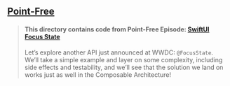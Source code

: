 ## [Point-Free](https://www.pointfree.co)

> #### This directory contains code from Point-Free Episode: [SwiftUI Focus State](https://www.pointfree.co/episodes/ep155-swiftui-focus-state)
>
> Let’s explore another API just announced at WWDC: `@FocusState`. We’ll take a simple example and layer on some complexity, including side effects and testability, and we’ll see that the solution we land on works just as well in the Composable Architecture!
